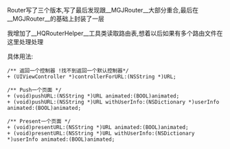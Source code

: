 Router写了三个版本,写了最后发现跟__MGJRouter__大部分重合,最后在__MGJRouter__的基础上封装了一层

我增加了__HQRouterHelper__工具类读取路由表,想着以后如果有多个路由文件在这里处理处理

具体用法:
```objc
/** 返回一个控制器 !找不到返回一个默认控制器*/
+ (UIViewController *)controllerForURL:(NSString *)URL;

/** Push一个页面 */
+ (void)pushURL:(NSString *)URL animated:(BOOL)animated;
+ (void)pushURL:(NSString *)URL withUserInfo:(NSDictionary *)userInfo animated:(BOOL)animated;

/** Present一个页面 */
+ (void)presentURL:(NSString *)URL animated:(BOOL)animated;
+ (void)presentURL:(NSString *)URL withUserInfo:(NSDictionary *)userInfo animated:(BOOL)animated;

```
